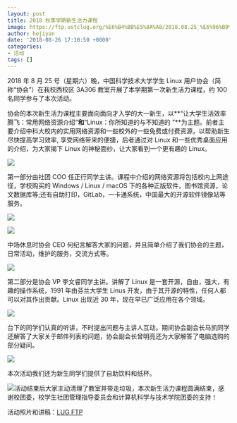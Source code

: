 ```yaml
---
layout: post
title: 2018 秋季学期新生活力课程
image: https://ftp.ustclug.org/%E6%B4%BB%E5%8A%A8/2018.08.25_%E6%96%B0%E7%94%9F%E6%B4%BB%E5%8A%9B%E8%AF%BE%E7%A8%8B/news/DSC01535.jpg
author: hejiyan
date: '2018-08-26 17:10:50 +0800'
categories:
- 活动
tags: []
---
```


2018 年 8 月 25 号（星期六）晚，中国科学技术大学学生 Linux 用户协会（简称“协会”）在我校西校区 3A306 教室开展了本学期第一次新生活力课程，约 100 名同学参与了本次活动。

协会的本次新生活力课程主要面向面向才入学的大一新生，以**“让大学生活效率腾飞：常用网络资源介绍”**和**“Linux：你所知道的与不知道的 ”**为主题。前者主要介绍中科大校内的实用网络资源和一些校外的一些免费或付费资源，以帮助新生尽快提高学习效率, 享受网络带来的便捷，后者通过对 Linux 和一些优秀桌面应用的介绍，为大家揭下 Linux 的神秘面纱，让大家看到一个更有趣的 Linux。

![](https://ftp.ustclug.org/%E6%B4%BB%E5%8A%A8/2018.08.25_%E6%96%B0%E7%94%9F%E6%B4%BB%E5%8A%9B%E8%AF%BE%E7%A8%8B/news/DSC01540.jpg)

第一部分由社团 COO 任正行同学主讲。课程中介绍的网络资源将包括校内上网途径，学校购买的 Windows / Linux / macOS 下的各种正版软件，图书馆资源，论文数据库等;还有自助打印，GitLab，一卡通系统，中国最大的开源软件镜像站等服务。 

![](https://ftp.ustclug.org/%E6%B4%BB%E5%8A%A8/2018.08.25_%E6%96%B0%E7%94%9F%E6%B4%BB%E5%8A%9B%E8%AF%BE%E7%A8%8B/news/DSC01500.jpg)

![](https://ftp.ustclug.org/%E6%B4%BB%E5%8A%A8/2018.08.25_%E6%96%B0%E7%94%9F%E6%B4%BB%E5%8A%9B%E8%AF%BE%E7%A8%8B/news/DSC01503.jpg)

中场休息时协会 CEO 何纪言解答大家的问题，并且简单介绍了我们协会的主题，日常活动，维护的服务，交流方式等。

![](https://ftp.ustclug.org/%E6%B4%BB%E5%8A%A8/2018.08.25_%E6%96%B0%E7%94%9F%E6%B4%BB%E5%8A%9B%E8%AF%BE%E7%A8%8B/news/DSC01513.jpg)

第二部分是协会 VP 李文睿同学主讲。讲解了 Linux 是一套开源，自由，强大，有趣的操作系统，1991 年由芬兰大学生 Linus 开发，由于其开源的特性，任何人都可以对其作出贡献。Linux 出现近 30 年，现在早已广泛应用在各个领域。

![](https://ftp.ustclug.org/%E6%B4%BB%E5%8A%A8/2018.08.25_%E6%96%B0%E7%94%9F%E6%B4%BB%E5%8A%9B%E8%AF%BE%E7%A8%8B/news/DSC01516.jpg)

台下的同学们认真的听讲，不时提出问题与主讲人互动。期间协会副会长马凯同学还解答了大家关于邮件列表的问题，协会副会长曾明亮还为大家解答了电脑选购的部分疑问。

![](https://ftp.ustclug.org/%E6%B4%BB%E5%8A%A8/2018.08.25_%E6%96%B0%E7%94%9F%E6%B4%BB%E5%8A%9B%E8%AF%BE%E7%A8%8B/news/DSC01535.jpg)

本次活动我们还为新生同学们提供了自助饮料和纸杯。

![](https://ftp.ustclug.org/weekly_party/2018.08.25_%E6%96%B0%E7%94%9F%E6%B4%BB%E5%8A%9B%E8%AF%BE%E7%A8%8B/%E6%B4%BB%E5%8A%A8%E7%85%A7%E7%89%87/IMG_20180825_193611.jpg)活动结束后大家主动清理了教室并带走垃圾，本次新生活力课程圆满结束，感谢校团委，校学生社团管理指导委员会和计算机科学与技术学院团委的支持！

活动照片和讲稿：[LUG FTP](https://ftp.ustclug.org/weekly_party/2018.08.25_%E6%96%B0%E7%94%9F%E6%B4%BB%E5%8A%9B%E8%AF%BE%E7%A8%8B/)

